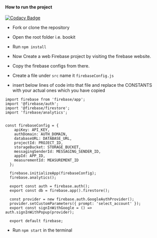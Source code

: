 #### How to run the project

[![Codacy Badge](https://api.codacy.com/project/badge/Grade/3b6a93f74bb941a1b7cc8ccbd3f3967d)](https://app.codacy.com/gh/hypermystic/bookit?utm_source=github.com&utm_medium=referral&utm_content=hypermystic/bookit&utm_campaign=Badge_Grade_Settings)

- Fork or clone the repository
- Open the root folder i.e. bookit
- Run `npm install`
- Now Create a web Firebase project by visiting the firebase website.
- Copy the firebase configs from there.
- Create a file under `src` name it `firebaseConfig.js`

- insert below lines of code into that file and replace the CONSTANTS with your actual ones which you have copied

```
import firebase from 'firebase/app';
import '@firebase/auth';
import '@firebase/firestore';
import 'firebase/analytics';


const firebaseConfig = {
    apiKey: API_KEY,
    authDomain: AUTH_DOMAIN,
    databaseURL: DATABASE_URL,
    projectId: PROJECT_ID,
    storageBucket: STORAGE_BUCKET,
    messagingSenderId: MESSAGING_SENDER_ID,
    appId: APP_ID,
    measurementId: MEASUREMENT_ID
  };

  firebase.initializeApp(firebaseConfig);
  firebase.analytics();

  export const auth = firebase.auth();
  export const db = firebase.app().firestore();

  const provider = new firebase.auth.GoogleAuthProvider();
  provider.setCustomParameters({ prompt: 'select_account' });
  export const signInWithGoogle = () => auth.signInWithPopup(provider);
  
  export default firebase;

  ```

  - Run `npm start` in the terminal